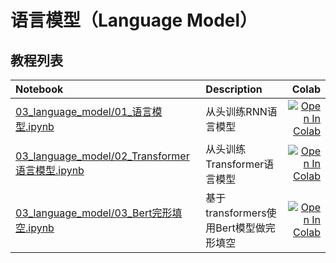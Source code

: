 # 语言模型（Language Model）



## 教程列表

| Notebook     |      Description      |  Colab |
|:----------|:-------------|------:|
| [03_language_model/01_语言模型.ipynb](https://github.com/shibing624/nlp-tutorial/tree/main/03_language_model/01_语言模型.ipynb)  | 从头训练RNN语言模型  |[![Open In Colab](https://colab.research.google.com/assets/colab-badge.svg)](https://colab.research.google.com/github/shibing624/nlp-tutorial/blob/main/02_lexical_analysis/01_语言模型.ipynb) |
| [03_language_model/02_Transformer语言模型.ipynb](https://github.com/shibing624/nlp-tutorial/blob/main/03_language_model/02_Transformer语言模型.ipynb)  | 从头训练Transformer语言模型  |[![Open In Colab](https://colab.research.google.com/assets/colab-badge.svg)](https://colab.research.google.com/github/shibing624/nlp-tutorial/blob/main/03_language_model/02_Transformer语言模型.ipynb) |
| [03_language_model/03_Bert完形填空.ipynb](https://github.com/shibing624/nlp-tutorial/blob/main/03_language_model/03_Bert完形填空.ipynb)  | 基于transformers使用Bert模型做完形填空  |[![Open In Colab](https://colab.research.google.com/assets/colab-badge.svg)](https://colab.research.google.com/github/shibing624/nlp-tutorial/blob/main/03_language_model/03_Bert完形填空.ipynb) |